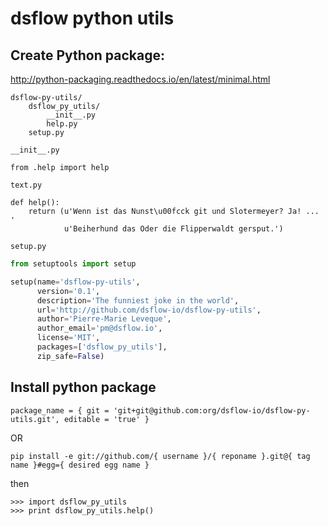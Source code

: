 # dsflow python utils

## Create Python package:

http://python-packaging.readthedocs.io/en/latest/minimal.html

```
dsflow-py-utils/
    dsflow_py_utils/
        __init__.py
        help.py
    setup.py
```

`__init__.py`

```
from .help import help

```

`text.py`

```
def help():
    return (u'Wenn ist das Nunst\u00fcck git und Slotermeyer? Ja! ... '
            u'Beiherhund das Oder die Flipperwaldt gersput.')
```

`setup.py`

``` python
from setuptools import setup

setup(name='dsflow-py-utils',
      version='0.1',
      description='The funniest joke in the world',
      url='http://github.com/dsflow-io/dsflow-py-utils',
      author='Pierre-Marie Leveque',
      author_email='pm@dsflow.io',
      license='MIT',
      packages=['dsflow_py_utils'],
      zip_safe=False)
```


## Install python package

```
package_name = { git = 'git+git@github.com:org/dsflow-io/dsflow-py-utils.git', editable = 'true' }
```

OR

```
pip install -e git://github.com/{ username }/{ reponame }.git@{ tag name }#egg={ desired egg name }
```

then

```
>>> import dsflow_py_utils
>>> print dsflow_py_utils.help()
```